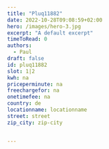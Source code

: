 ```yaml
---
title: "Pluq11882"
date: 2022-10-28T09:08:59+02:00
hero: /images/hero-3.jpg
excerpt: "A default excerpt"
timeToRead: 0
authors:
  - Paul
draft: false
id: pluq11882
slot: 1|2
kwh: na
priceperminute: na
freechargefor: na
onetimefee: na
country: de
locationname: locationname
street: street
zip_city: zip-city


---
```

